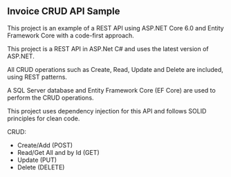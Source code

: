 ﻿## Invoice CRUD API Sample

This project is an example of a REST API using ASP.NET Core 6.0 and Entity Framework Core with a code-first approach.

This project is a REST API in ASP.Net C# and uses the latest version of ASP.NET.

All CRUD operations such as Create, Read, Update and Delete are included, using REST patterns.

A SQL Server database and Entity Framework Core (EF Core) are used to perform the CRUD operations.

This project uses dependency injection for this API and follows SOLID principles for clean code.

CRUD:

+ Create/Add (POST)
+ Read/Get All and by Id (GET)
+ Update (PUT)
+ Delete (DELETE)